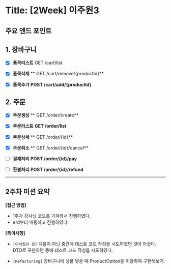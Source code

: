 
# Title: [2Week] 이주원3

## 주요 **엔드 포인트**

## 1. **장바구니**

- [x] **품목리스트** GET /cart/list

- [x] **품목삭제** ** GET /cart/remove/{productId}**

- [x] **품목추가** **POST /cart/add/{productId}**


## 2. **주문**

- [x] **주문생성** ** GET /order/create**

- [x] **주문리스트** **GET /order/list**

- [x] **주문상세** ** GET /order/{id}**

- [x] **주문취소** ** GET /order/{id}/cancel**

- [ ] **결제처리** **POST /order/{id}/pay**

- [ ] **환불처리** **POST /order/{id}/refund**

---

## 2주차 미션 요약

**[접근 방법]**
- 1주차 강사님 코드를 가져와서 진행하였다.
- erd부터 매핑하고 진행하였다.


**[특이사항]**
- `[아쉬웠던 점]` 처음이 아닌 중간에 테스트 코드 작성을 시도하였던 것이 아쉽다. DTO로 구현하던 중에 테스트 코드 작성을 시도하였다. 

- `[Refactoring]` 장바구니에 상품 넣을 때 ProductOption을 이용하여 구현해보기.
